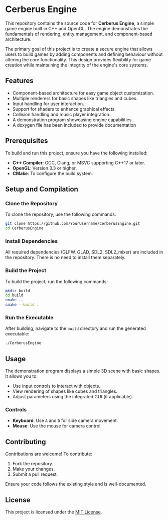 # Cerberus Engine

This repository contains the source code for **Cerberus Engine**, a simple game engine built in C++ and OpenGL. The engine demonstrates the fundamentals of rendering, entity management, and component-based architecture.

The primary goal of this project is to create a secure engine that allows users to build games by adding components and defining behaviour without altering the core functionality. This design provides flexibility for game creation while maintaining the integrity of the engine's core systems.

## Features

- Component-based architecture for easy game object customization.
- Multiple renderers for basic shapes like triangles and cubes.
- Input handling for user interaction.
- Support for shaders to enhance graphical effects.
- Collision handling and music player integration.
- A demonstration program showcasing engine capabilities.
- A doxygen file has been included to provide documentation 

## Prerequisites

To build and run this project, ensure you have the following installed:

- **C++ Compiler**: GCC, Clang, or MSVC supporting C++17 or later.
- **OpenGL**: Version 3.3 or higher.
- **CMake**: To configure the build system.

## Setup and Compilation

### Clone the Repository
To clone the repository, use the following commands:
```bash
git clone https://github.com/YourUsername/CerberusEngine.git
cd CerberusEngine
```

### Install Dependencies
All required dependencies (GLFW, GLAD, SDL2, SDL2_mixer) are included in the repository. There is no need to install them separately.

### Build the Project
To build the project, run the following commands:
```bash
mkdir build
cd build
cmake ..
cmake --build .
```

### Run the Executable
After building, navigate to the `build` directory and run the generated executable:
```bash
./CerberusEngine
```

## Usage

The demonstration program displays a simple 3D scene with basic shapes. It allows you to:

- Use input controls to interact with objects.
- View rendering of shapes like cubes and triangles.
- Adjust parameters using the integrated GUI (if applicable).

### Controls
- **Keyboard**: Use `A` and `D` for side camera movement.
- **Mouse**: Use the mouse for camera control.

## Contributing

Contributions are welcome! To contribute:

1. Fork the repository.
2. Make your changes.
3. Submit a pull request.

Ensure your code follows the existing style and is well-documented.

## License

This project is licensed under the [MIT License](LICENSE).
```
